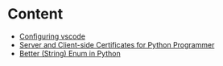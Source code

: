 # Content

* [Configuring vscode](../dot.vscode.html)
* [Server and Client-side Certificates for Python Programmer](https.html)
* [Better (String) Enum in Python](python-string-enum.html)
